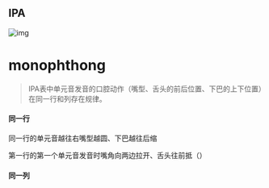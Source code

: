 ## IPA

![img](https://www.englishclub.com/images/pronunciation/Phonemic-Chart.jpg)

# monophthong

> IPA表中单元音发音的口腔动作（嘴型、舌头的前后位置、下巴的上下位置）在同一行和列存在规律。

#### 同一行

同一行的单元音越往右嘴型越圆、下巴越往后缩

第一行的第一个单元音发音时嘴角向两边拉开、舌头往前抵（）

#### 同一列